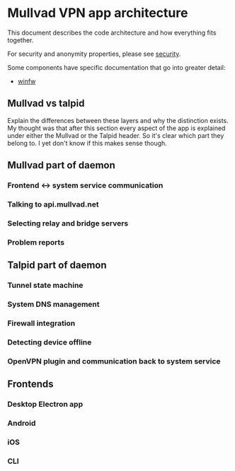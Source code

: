# Mullvad VPN app architecture

This document describes the code architecture and how everything fits together.

For security and anonymity properties, please see [security](security.md).

Some components have specific documentation that go into greater detail:

- [winfw](../windows/winfw/README.md)

## Mullvad vs talpid

Explain the differences between these layers and why the distinction exists.
My thought was that after this section every aspect of the app is explained
under either the Mullvad or the Talpid header. So it's clear which part they
belong to. I yet don't know if this makes sense though.


## Mullvad part of daemon

### Frontend <-> system service communication

### Talking to api.mullvad.net

### Selecting relay and bridge servers

### Problem reports


## Talpid part of daemon

### Tunnel state machine

### System DNS management

### Firewall integration

### Detecting device offline

### OpenVPN plugin and communication back to system service


## Frontends

### Desktop Electron app

### Android

### iOS

### CLI

